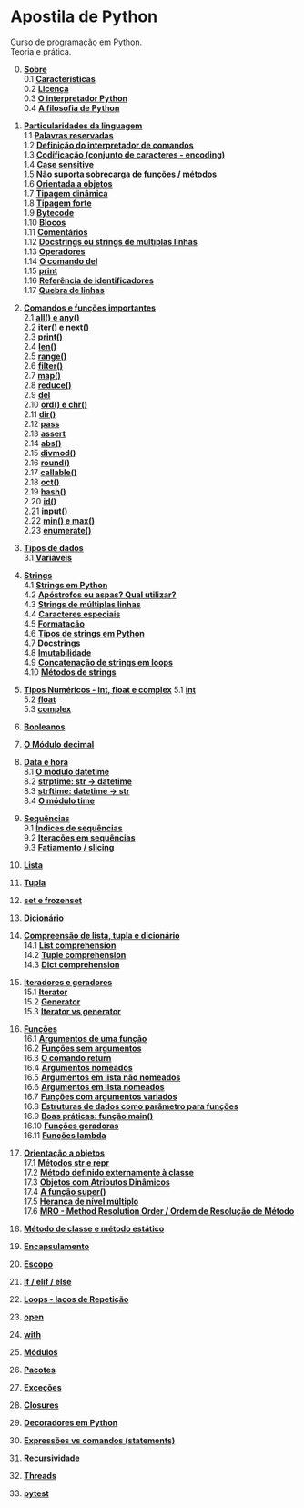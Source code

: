 # Apostila de Python
  
Curso de programação em Python.  
Teoria e prática.  

0. [**Sobre**](content/about/00.md)  
   0.1 [**Características**](content/about/01.md)  
   0.2 [**Licença**](content/about/02.md)  
   0.3 [**O interpretador Python**](content/about/03.md)  
   0.4 [**A filosofia de Python**](content/about/04.md)  
    
1. [**Particularidades da linguagem**](content/language_particularities/00.md)  
   1.1 [**Palavras reservadas**](content/language_particularities/01.md)  
   1.2 [**Definição do interpretador de comandos**](content/language_particularities/02.md)  
   1.3 [**Codificação (conjunto de caracteres - encoding)**](content/language_particularities/03.md)  
   1.4 [**Case sensitive**](content/language_particularities/04.md)  
   1.5 [**Não suporta sobrecarga de funções / métodos**](content/language_particularities/05.md)  
   1.6 [**Orientada a objetos**](content/language_particularities/06.md)  
   1.7 [**Tipagem dinâmica**](content/language_particularities/07.md)  
   1.8 [**Tipagem forte**](content/language_particularities/08.md)  
   1.9 [**Bytecode**](content/language_particularities/09.md)  
   1.10 [**Blocos**](content/language_particularities/10.md)  
   1.11 [**Comentários**](content/language_particularities/11.md)  
   1.12 [**Docstrings ou strings de múltiplas linhas**](content/language_particularities/12.md)  
   1.13 [**Operadores**](content/language_particularities/13.md)  
   1.14 [**O comando del**](content/language_particularities/14.md)  
   1.15 [**print**](content/language_particularities/15.md)  
   1.16 [**Referência de identificadores**](content/language_particularities/16.md)  
   1.17 [**Quebra de linhas**](content/language_particularities/17.md)

2. [**Comandos e funções importantes**](content/built-ins/00.md)   
   2.1 [**all() e any()**](content/built-ins/01.md)  
   2.2 [**iter() e next()**](content/built-ins/02.md)  
   2.3 [**print()**](content/built-ins/03.md)  
   2.4 [**len()**](content/built-ins/04.md)  
   2.5 [**range()**](content/built-ins/05.md)  
   2.6 [**filter()**](content/built-ins/06.md)  
   2.7 [**map()**](content/built-ins/07.md)  
   2.8 [**reduce()**](content/built-ins/08.md)  
   2.9 [**del**](content/built-ins/09.md)  
   2.10 [**ord() e chr()**](content/built-ins/10.md)   
   2.11 [**dir()**](content/built-ins/11.md)  
   2.12 [**pass**](content/built-ins/12.md)  
   2.13 [**assert**](content/built-ins/13.md)  
   2.14 [**abs()**](content/built-ins/14.md)  
   2.15 [**divmod()**](content/built-ins/15.md)  
   2.16 [**round()**](content/built-ins/16.md)  
   2.17 [**callable()**](content/built-ins/17.md)   
   2.18 [**oct()**](content/built-ins/18.md)  
   2.19 [**hash()**](content/built-ins/19.md)   
   2.20 [**id()**](content/built-ins/20.md)   
   2.21 [**input()**](content/built-ins/21.md)   
   2.22 [**min() e max()**](content/built-ins/22.md)   
   2.23 [**enumerate()**](content/built-ins/23.md)   
   
3. [**Tipos de dados**](content/data_types/00.md)  
   3.1 [**Variáveis**](content/data_types/01.md)  
     
4. [**Strings**](content/str/00.md)  
   4.1 [**Strings em Python**](content/str/01.md)  
   4.2 [**Apóstrofos ou aspas? Qual utilizar?**](content/str/02.md)  
   4.3 [**Strings de múltiplas linhas**](content/str/03.md)  
   4.4 [**Caracteres especiais**](content/str/04.md)  
   4.5 [**Formatação**](content/str/05.md)  
   4.6 [**Tipos de strings em Python**](content/str/06.md)  
   4.7 [**Docstrings**](content/str/07.md)  
   4.8 [**Imutabilidade**](content/str/08.md)  
   4.9 [**Concatenação de strings em loops**](content/str/09.md)  
   4.10 [**Métodos de strings**](content/str/10.md)  

5. [**Tipos Numéricos - int, float e complex**](content/numeric_data_types/00.md)
   5.1 [**int**](content/numeric_data_types/01.md)  
   5.2 [**float**](content/numeric_data_types/02.md)  
   5.3 [**complex**](content/numeric_data_types/03.md)  
   
6. [**Booleanos**](content/boolean/00.md)  
   
7. [**O Módulo decimal**](content/decimal_module/00.md)  
   
8. [**Data e hora**](content/date_time/00.md)  
   8.1 [**O módulo datetime**](content/date_time/01.md)  
   8.2 [**strptime: str -> datetime**](content/date_time/02.md)  
   8.3 [**strftime: datetime -> str**](content/date_time/03.md)  
   8.4 [**O módulo time**](content/date_time/04.md)  
   
9. [**Sequências**](content/sequences/00.md)  
   9.1 [**Índices de sequências**](content/sequences/01.md)  
   9.2 [**Iterações em sequências**](content/sequences/02.md)  
   9.3 [**Fatiamento / slicing**](content/sequences/02.md)  
    
10. [**Lista**](content/list/00.md)  
    
11. [**Tupla**](content/tuple/00.md)  
    
12. [**set e frozenset**](content/set_frozenset/00.md)  
    
13. [**Dicionário**](content/dict/00.md)  
    
14. [**Compreensão de lista, tupla e dicionário**](content/list_tuple_dict_comprehension/00.md)  
    14.1 [**List comprehension**](content/list_tuple_dict_comprehension/01.md)  
    14.2 [**Tuple comprehension**](content/list_tuple_dict_comprehension/02.md)  
    14.3 [**Dict comprehension**](content/list_tuple_dict_comprehension/03.md)  
   
15. [**Iteradores e geradores**](content/iter_gen/00.md)  
    15.1 [**Iterator**](content/iter_gen/01.md)  
    15.2 [**Generator**](content/iter_gen/02.md)  
    15.3 [**Iterator vs generator**](content/iter_gen/03.md)  
    
16. [**Funções**](content/functions/00.md)  
    16.1 [**Argumentos de uma função**](content/functions/01.md)  
    16.2 [**Funções sem argumentos**](content/functions/02.md)  
    16.3 [**O comando return**](content/functions/03.md)  
    16.4 [**Argumentos nomeados**](content/functions/04.md)  
    16.5 [**Argumentos em lista não nomeados**](content/functions/05.md)  
    16.6 [**Argumentos em lista nomeados**](content/functions/06.md)  
    16.7 [**Funções com argumentos variados**](content/functions/07.md)  
    16.8 [**Estruturas de dados como parâmetro para funções**](content/functions/08.md)  
    16.9 [**Boas práticas: função main()**](content/functions/09.md)  
    16.10 [**Funções geradoras**](content/functions/10.md)  
    16.11 [**Funções lambda**](content/functions/11.md)  
    
17. [**Orientação a objetos**](content/oo/00.md)  
    17.1 [**Métodos __str__ e __repr__**](content/oo/01.md)  
    17.2 [**Método definido externamente à classe**](content/oo/02.md)  
    17.3 [**Objetos com Atributos Dinâmicos**](content/oo/03.md)  
    17.4 [**A função super()**](content/oo/04.md)  
    17.5 [**Herança de nível múltiplo**](content/oo/05.md)  
    17.6 [**MRO - Method Resolution Order / Ordem de Resolução de Método**](content/oo/06.md)  
    
18. [**Método de classe e método estático**](content/staticmethod_classmethod/00.md)  
    
19. [**Encapsulamento**](content/property/00.md)  
    
20. [**Escopo**](content/scope/00.md)  
    
21. [**if / elif / else**](content/if/00.md)  
    
22. [**Loops - laços de Repetição**](content/loops/00.md)  
    
23. [**open**](content/open/00.md)  
    
24. [**with**](content/with/00.md)  
    
25. [**Módulos**](content/modules/00.md)  
    
26. [**Pacotes**](content/packages/00.md)  
    
27. [**Exceções**](content/except/00.md)  
    
28. [**Closures**](content/closures/00.md)  
    
29. [**Decoradores em Python**](content/decorators/00.md)  
    
30. [**Expressões vs comandos (statements)**](content/exec_eval_execfile_compile/00.md)  
    
31. [**Recursividade**](content/recursive/00.md)  
    
32. [**Threads**](content/threads/00.md)  
    
33. [**pytest**](content/pytest/00.md)




